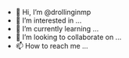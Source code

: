 - 👋 Hi, I’m @drollinginmp
- 👀 I’m interested in ...
- 🌱 I’m currently learning ...
- 💞️ I’m looking to collaborate on ...
- 📫 How to reach me ...

<!---
drollinginmp/drollinginmp is a ✨ special ✨ repository because its `README.md` (this file) appears on your GitHub profile.
You can click the Preview link to take a look at your changes.
--->
